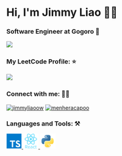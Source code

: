 <h1 align="left">Hi, I'm Jimmy Liao 👨‍💻</h1>
<h3 align="left">Software Engineer at Gogoro 🛵</h3>
<img src="https://greenstocknews.com/images/news/2023/June/Gogoro6292023.gif">


<h3 align="left">My LeetCode Profile: ⭐️</h3>
<img src="https://leetcard.jacoblin.cool/MenheraCapoo?theme=dark&font=IBM%20Plex%20Sans%20KR&ext=heatmap">

<h3 align="left">Connect with me: 🙋‍♂️</h3>
<p align="left">
<a href="https://linkedin.com/in/jimmyliaoow" target="blank"><img align="center" src="https://raw.githubusercontent.com/rahuldkjain/github-profile-readme-generator/master/src/images/icons/Social/linked-in-alt.svg" alt="jimmyliaoow" height="30" width="40" /></a>
<a href="https://www.leetcode.com/menheracapoo" target="blank"><img align="center" src="https://raw.githubusercontent.com/rahuldkjain/github-profile-readme-generator/master/src/images/icons/Social/leet-code.svg" alt="menheracapoo" height="30" width="40" /></a>
</p>

<h3 align="left">Languages and Tools: ⚒️</h3>
<a href="https://www.typescriptlang.org/" target="_blank" rel="noreferrer"> <img src="https://raw.githubusercontent.com/devicons/devicon/master/icons/typescript/typescript-original.svg" alt="typescript" width="40" height="40"/> </a>
<a href="https://reactjs.org/" target="_blank" rel="noreferrer"> <img src="https://raw.githubusercontent.com/devicons/devicon/master/icons/react/react-original-wordmark.svg" alt="react" width="40" height="40"/> </a>
<a href="https://www.python.org" target="_blank" rel="noreferrer"> <img src="https://raw.githubusercontent.com/devicons/devicon/master/icons/python/python-original.svg" alt="python" width="40" height="40"/> </a>
